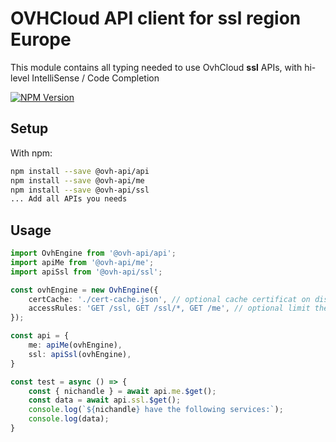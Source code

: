 # OVHCloud API client for **ssl** region Europe

This module contains all typing needed to use OvhCloud **ssl** APIs, with hi-level IntelliSense / Code Completion

[![NPM Version](https://img.shields.io/npm/v/@ovh-api/ssl.svg?style=flat)](https://www.npmjs.org/package/@ovh-api/ssl)

## Setup

With npm:

```bash
npm install --save @ovh-api/api
npm install --save @ovh-api/me
npm install --save @ovh-api/ssl
... Add all APIs you needs
```

## Usage

```typescript
import OvhEngine from '@ovh-api/api';
import apiMe from '@ovh-api/me';
import apiSsl from '@ovh-api/ssl';

const ovhEngine = new OvhEngine({ 
    certCache: './cert-cache.json', // optional cache certificat on disk.
    accessRules: 'GET /ssl, GET /ssl/*, GET /me', // optional limit the requested privileges.
});

const api = {
    me: apiMe(ovhEngine),
    ssl: apiSsl(ovhEngine),
}

const test = async () => {
    const { nichandle } = await api.me.$get();
    const data = await api.ssl.$get();
    console.log(`${nichandle} have the following services:`);
    console.log(data);
}
```
